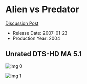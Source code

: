 # Alien vs Predator

[Discussion Post](https://www.avsforum.com/threads/bass-eq-for-filtered-movies.2995212/post-57520316)

* Release Date: 2007-01-23
* Production Year: 2004

## Unrated DTS-HD MA 5.1

![img 0](https://i.imgur.com/CnC8uEA.jpg)

![img 1](https://i.imgur.com/zzCHXE5.jpg)

